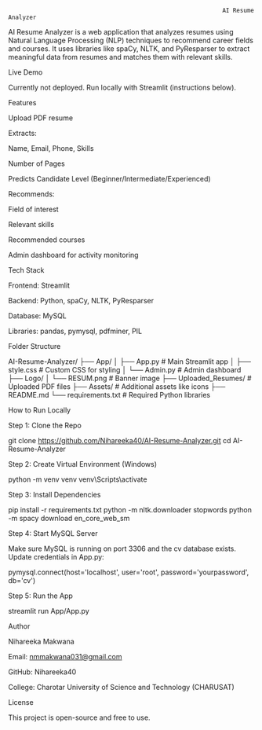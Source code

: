                                                                  AI Resume Analyzer



AI Resume Analyzer is a web application that analyzes resumes using Natural Language Processing (NLP) techniques to recommend career fields and courses. It uses libraries like spaCy, NLTK, and PyResparser to extract meaningful data from resumes and matches them with relevant skills.

Live Demo

Currently not deployed. Run locally with Streamlit (instructions below).

Features

Upload PDF resume

Extracts:

Name, Email, Phone, Skills

Number of Pages

Predicts Candidate Level (Beginner/Intermediate/Experienced)

Recommends:

Field of interest

Relevant skills

Recommended courses

Admin dashboard for activity monitoring

Tech Stack

Frontend: Streamlit

Backend: Python, spaCy, NLTK, PyResparser

Database: MySQL

Libraries: pandas, pymysql, pdfminer, PIL

Folder Structure

AI-Resume-Analyzer/
├── App/
│   ├── App.py                # Main Streamlit app
│   ├── style.css             # Custom CSS for styling
│   └── Admin.py              # Admin dashboard
├── Logo/
│   └── RESUM.png             # Banner image
├── Uploaded_Resumes/        # Uploaded PDF files
├── Assets/                  # Additional assets like icons
├── README.md
└── requirements.txt         # Required Python libraries

How to Run Locally

Step 1: Clone the Repo

git clone https://github.com/Nihareeka40/AI-Resume-Analyzer.git
cd AI-Resume-Analyzer

Step 2: Create Virtual Environment (Windows)

python -m venv venv
venv\Scripts\activate

Step 3: Install Dependencies

pip install -r requirements.txt
python -m nltk.downloader stopwords
python -m spacy download en_core_web_sm

Step 4: Start MySQL Server

Make sure MySQL is running on port 3306 and the cv database exists.
Update credentials in App.py:

pymysql.connect(host='localhost', user='root', password='yourpassword', db='cv')

Step 5: Run the App

streamlit run App/App.py


Author

Nihareeka Makwana

Email: nmmakwana031@gmail.com

GitHub: Nihareeka40

College: Charotar University of Science and Technology (CHARUSAT)

License

This project is open-source and free to use.
